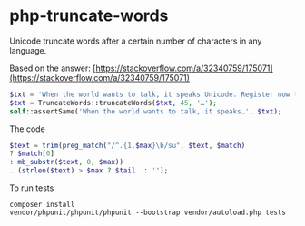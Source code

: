 # php-truncate-words
Unicode truncate words after a certain number of characters in any language.

Based on the answer: [https://stackoverflow.com/a/32340759/175071](https://stackoverflow.com/a/32340759/175071)

```php
$txt = 'When the world wants to talk, it speaks Unicode. Register now to attend the 10th International Unicode Conference, which will be held on 10-12 March 1997 in Mainz, Germany. The conference will bring together experts from all sectors of the industry on the World Wide Web, the Internet and Unicode, where both the international and local levels will discuss ways to use Unicode in existing systems and with regard to computer applications, fonts, text design and multilingual computing.';
$txt = TruncateWords::truncateWords($txt, 45, '…');
self::assertSame('When the world wants to talk, it speaks…', $txt);
```

The code

```php
$text = trim(preg_match("/^.{1,$max}\b/su", $text, $match) 
? $match[0] 
: mb_substr($text, 0, $max)) 
. (strlen($text) > $max ? $tail  : '');
```

To run tests

```
composer install
vendor/phpunit/phpunit/phpunit --bootstrap vendor/autoload.php tests
```
